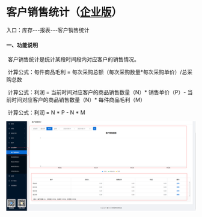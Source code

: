 # 客户销售统计（<u>企业版</u>）

入口：库存---报表---客户销售统计

#### 一、功能说明

​		客户销售统计是统计某段时间段内对应客户的销售情况。

​		计算公式：每件商品毛利  =  每次采购总额（每次采购数量*每次采购单价）/总采购总数

​		计算公式：利润  =  当前时间对应客户的商品销售数量（N）*  销售单价（P）-  当前时间对应客户的商品销售数量（N）*  每件商品毛利（M）

​		计算公式：利润  =  N * P  -   N * M 	

![PNG](../image/报表管理/05-客户销售统计01.jpg)

